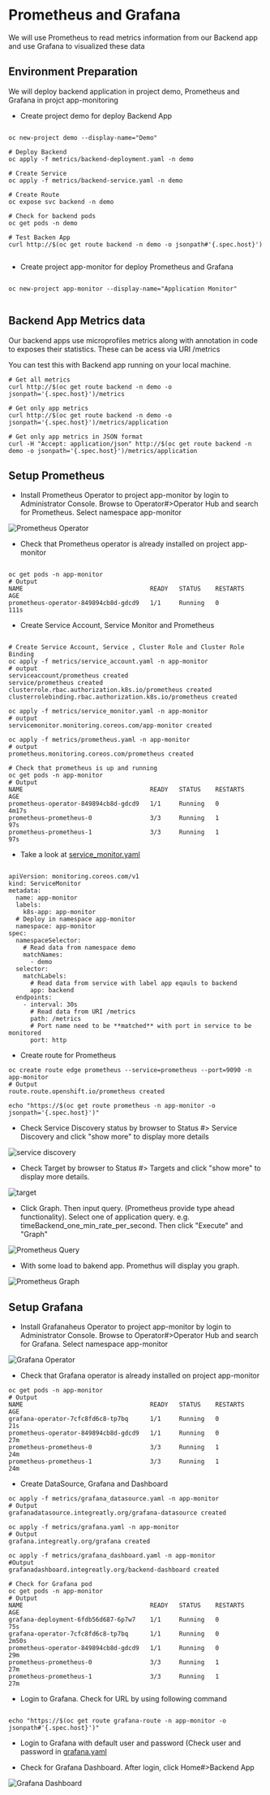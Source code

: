 # Prometheus and Grafana

We will use Prometheus to read metrics information from our Backend app and use Grafana to visualized these data

## Environment Preparation

We will deploy backend application in project demo, Prometheus and Grafana in projct app-monitoring

* Create project demo for deploy Backend App
  
```

oc new-project demo --display-name="Demo"

# Deploy Backend
oc apply -f metrics/backend-deployment.yaml -n demo

# Create Service
oc apply -f metrics/backend-service.yaml -n demo

# Create Route
oc expose svc backend -n demo

# Check for backend pods
oc get pods -n demo

# Test Backen App
curl http://$(oc get route backend -n demo -o jsonpath#'{.spec.host}')


```
* Create project app-monitor for deploy Prometheus and Grafana

```

oc new-project app-monitor --display-name="Application Monitor"


```

## Backend App Metrics data

Our backend apps use microprofiles metrics along with annotation in code to exposes their statistics.  These can be acess via URI /metrics

You can test this with Backend app running on your local machine.

```
# Get all metrics
curl http://$(oc get route backend -n demo -o jsonpath='{.spec.host}')/metrics

# Get only app metrics
curl http://$(oc get route backend -n demo -o jsonpath='{.spec.host}')/metrics/application

# Get only app metrics in JSON format
curl -H "Accept: application/json" http://$(oc get route backend -n demo -o jsonpath='{.spec.host}')/metrics/application

```

## Setup Prometheus

* Install Prometheus Operator to project app-monitor by login to Administrator Console. Browse to Operator#>Operator Hub and search for Prometheus. Select namespace app-monitor

![Prometheus Operator](imagesdir/install-prometheus-operator.png)
<!-- image::imagesdir/install-prometheus-operator.png[Prometheus Operator,40%,40%] -->

* Check that Prometheus operator is already installed on project app-monitor

```

oc get pods -n app-monitor
# Output
NAME                                   READY   STATUS    RESTARTS   AGE
prometheus-operator-849894cb8d-gdcd9   1/1     Running   0          111s

```

* Create Service Account, Service Monitor and Prometheus 

```

# Create Service Account, Service , Cluster Role and Cluster Role Binding
oc apply -f metrics/service_account.yaml -n app-monitor
# output
serviceaccount/prometheus created
service/prometheus created
clusterrole.rbac.authorization.k8s.io/prometheus created
clusterrolebinding.rbac.authorization.k8s.io/prometheus created

oc apply -f metrics/service_monitor.yaml -n app-monitor
# output
servicemonitor.monitoring.coreos.com/app-monitor created

oc apply -f metrics/prometheus.yaml -n app-monitor
# output
prometheus.monitoring.coreos.com/prometheus created

# Check that prometheus is up and running
oc get pods -n app-monitor
# Output
NAME                                   READY   STATUS    RESTARTS   AGE
prometheus-operator-849894cb8d-gdcd9   1/1     Running   0          4m17s
prometheus-prometheus-0                3/3     Running   1          97s
prometheus-prometheus-1                3/3     Running   1          97s

```

* Take a look at [service_monitor.yaml](../metrics/service_monitor.yaml)

```

apiVersion: monitoring.coreos.com/v1
kind: ServiceMonitor
metadata:
  name: app-monitor
  labels:
    k8s-app: app-monitor
  # Deploy in namespace app-monitor
  namespace: app-monitor
spec:
  namespaceSelector:
    # Read data from namespace demo
    matchNames:
      - demo
  selector:
    matchLabels:
      # Read data from service with label app eqauls to backend
      app: backend
  endpoints:
    - interval: 30s
      # Read data from URI /metrics
      path: /metrics
      # Port name need to be **matched** with port in service to be monitored 
      port: http

```

* Create route for Prometheus

```
oc create route edge prometheus --service=prometheus --port=9090 -n app-monitor
# Output
route.route.openshift.io/prometheus created

echo "https://$(oc get route prometheus -n app-monitor -o jsonpath='{.spec.host}')"

```



* Check Service Discovery status by browser to Status #> Service Discovery and click "show more" to display more details

![service discovery](imagesdir/prometheus-service-discovery.png)

* Check Target by browser to Status #> Targets and click "show more" to display more details.

![target](imagesdir/prometheus-target.png)

* Click Graph. Then input query. (Prometheus provide type ahead functionality). Select one of application query. e.g. timeBackend_one_min_rate_per_second. Then click "Execute" and "Graph"

![Prometheus Query](prometheus-query.png)

* With some load to bakend app. Promethus will display you graph.

![Prometheus Graph](prometheus-request-per-minute.png)

## Setup Grafana

* Install Grafanaheus Operator to project app-monitor by login to Administrator Console. Browse to Operator#>Operator Hub and search for Grafana. Select namespace app-monitor

![Grafana Operator](imagesdir/grafana-operator.png)

* Check that Grafana operator is already installed on project app-monitor

```
oc get pods -n app-monitor
# Output
NAME                                   READY   STATUS    RESTARTS   AGE
grafana-operator-7cfc8fd6c8-tp7bq      1/1     Running   0          21s
prometheus-operator-849894cb8d-gdcd9   1/1     Running   0          27m
prometheus-prometheus-0                3/3     Running   1          24m
prometheus-prometheus-1                3/3     Running   1          24m

```

* Create DataSource, Grafana and Dashboard

```
oc apply -f metrics/grafana_datasource.yaml -n app-monitor
# Output
grafanadatasource.integreatly.org/grafana-datasource created

oc apply -f metrics/grafana.yaml -n app-monitor
# Output
grafana.integreatly.org/grafana created

oc apply -f metrics/grafana_dashboard.yaml -n app-monitor
#Output
grafanadashboard.integreatly.org/backend-dashboard created

# Check for Grafana pod
oc get pods -n app-monitor
# Output
NAME                                   READY   STATUS    RESTARTS   AGE
grafana-deployment-6fdb56d687-6p7w7    1/1     Running   0          75s
grafana-operator-7cfc8fd6c8-tp7bq      1/1     Running   0          2m50s
prometheus-operator-849894cb8d-gdcd9   1/1     Running   0          29m
prometheus-prometheus-0                3/3     Running   1          27m
prometheus-prometheus-1                3/3     Running   1          27m

```

* Login to Grafana. Check for URL by using following command

```

echo "https://$(oc get route grafana-route -n app-monitor -o jsonpath#'{.spec.host}')"

```

* Login to Grafana with default user and password (Check user and password in [grafana.yaml](../metrics/grafana.yaml)

* Check for Grafana Dashboard. After login, click Home#>Backend App

![Grafana Dashboard](imagesdir/grafana-dashboard.png)


